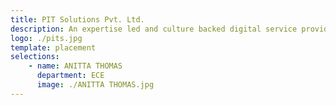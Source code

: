 ```yaml
---
title: PIT Solutions Pvt. Ltd.
description: An expertise led and culture backed digital service provider.
logo: ./pits.jpg
template: placement
selections:
    - name: ANITTA THOMAS
      department: ECE
      image: ./ANITTA THOMAS.jpg    
---
```

